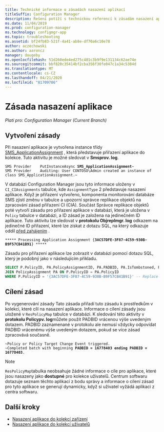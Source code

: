 ```yaml
---
title: Technické informace o zásadách nasazení aplikací
titleSuffix: Configuration Manager
description: Řešení potíží s technickou referencí k zásadám nasazení aplikací pro Configuration Manager.
ms.date: 11/04/2019
ms.prod: configuration-manager
ms.technology: configmgr-app
ms.topic: troubleshooting
ms.assetid: bf24fb83-521f-4a41-ab8e-df70a6c10e78
author: aczechowski
ms.author: aaroncz
manager: dougeby
ms.openlocfilehash: 51d260ede4ed275c401c3b9f9e131134c62ae74e
ms.sourcegitcommit: bbf820c35414bf2cba356f30fe047c1a34c5384d
ms.translationtype: MT
ms.contentlocale: cs-CZ
ms.lasthandoff: 04/21/2020
ms.locfileid: "81709786"
---
```

# <a name="application-deployment-policy"></a>Zásada nasazení aplikace

*Platí pro: Configuration Manager (Current Branch)*

## <a name="policy-creation"></a>Vytvoření zásady

Při nasazení aplikace je vytvořena instance třídy [SMS_ApplicationAssignment](../../develop/reference/apps/sms_applicationassignment-server-wmi-class.md) , která představuje přiřazení aplikace do kolekce. Tuto aktivitu je možné sledovat v **Smsprov. log**.

<pre><code class="lang-text">SMS Provider    PutInstanceAsync <b>SMS_ApplicationAssignment</b>~
SMS Provider    Auditing: User CONTOSO\Admin created an instance of class SMS_ApplicationAssignment.~
</code></pre>

V databázi Configuration Manager jsou tyto informace uloženy v `CI_CIAssignments` tabulce, kde `AssignmentType` 2 představuje nasazení aplikace. Když je přiřazení vytvořeno, komponenta monitorování databáze SMS zjistí změnu v tabulce a upozorní správce replikace objektů na zpracování zásad přiřazení CI (CIA). Součást Správce replikace objektů poté vytvoří zásadu pro přiřazení aplikace v databázi, která je uložena v `Policy` tabulce v databázi, a ID zásad je založena na jedinečném ID aplikace. Tuto aktivitu lze sledovat v **protokolu Objreplmgr. log** odkazem na jedinečné ID přiřazení, které lze získat z dotazu SQL, na který odkazuje oddíl [před zahájením](app-deployment-technical-reference.md#before-you-begin) .

<pre><code class="lang-text">***** Processing Application Assignment {<b>3AC57DFE-3F87-4C59-930B-B9F57CB41B91</b>} *****
</code></pre>

Zásadu pro přiřazení aplikace lze zobrazit v databázi pomocí dotazu SQL, který je podobný jako v následujícím příkladu.

```sql
SELECT P.PolicyID, PA.PolicyAssignmentID, PA.PADBID, PA.IsTombstoned, PA.LastUpdateTime FROM Policy P
JOIN PolicyAssignment PA ON P.PolicyID = PA.PolicyID
WHERE P.PolicyID = '{3AC57DFE-3F87-4C59-930B-B9F57CB41B91}' -- Replace Assignment Unique ID
```

## <a name="policy-targeting"></a>Cílení zásad

Po vygenerování zásady Tato zásada přiřadí tuto zásadu k prostředkům v kolekci, které cílí na nasazení aplikace. Informace o cílení zásady jsou uložené v `ResPolicyMap` tabulce v databázi. K sledování této aktivity v **protokolu Policypv. log**můžete použít PADBID vrácenou výše uvedeným dotazem. PADBID zaznamenané v protokolu ale nemusí vždycky odpovídat PADBID vrácenému výše uvedeným dotazem, pokud se více zásad zpracovává současně.

<pre><code class="lang-text">~Policy or Policy Target Change Event triggered.
~Completed batch with beginning <b>PADBID = 16778403 ending PADBID = 16778403</b>.
</code></pre>

> [!NOTE]
> `ResPolicyMap`tabulka neobsahuje žádné informace o cíle pro aplikace, které jsou nasazeny jako **dostupné** pro kolekce uživatelů. Centrum softwaru dotazuje seznam těchto aplikací z bodu správy a informace o cílení zásad pro tyto aplikace se generují dynamicky, když si uživatel vyžádá aplikaci z centra softwaru.

## <a name="next-steps"></a>Další kroky

- [Nasazení aplikace do kolekcí zařízení](device-deployment-technical-reference.md)
- [Nasazení aplikace do kolekcí uživatelů](user-deployment-technical-reference.md)
